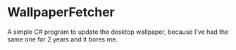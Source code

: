 # WallpaperFetcher
A simple C# program to update the desktop wallpaper, because I've had the same one for 2 years and it bores me.
